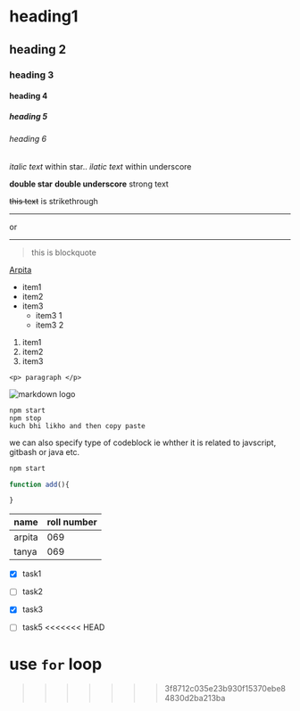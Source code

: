 <!-- headings -->
# heading1
## heading 2
### heading 3
#### heading 4
##### heading 5
###### heading 6

<!-- italics -->
*italic text* within star..
_ilatic text_ within underscore

<!-- strong text -->
**double star** __double underscore__ strong text
<!-- strikethrough -->
~~this text~~ is strikethrough

<!-- horizontal rule -->
<!-- (seperator) -->
--- 
or
___


<!-- blockquote -->
> this is blockquote
<!-- links -->
[Arpita](http://www.google.com "Google")
<!-- "title" appears when we hover on link-->
<!-- unordered list -->
* item1 
* item2
* item3
  * item3 1
  * item3 2
  <!-- ordered list -->
1. item1
1. item2
1. item3

<!-- inline code block -->
`<p> paragraph </p>`
<!-- images -->
![markdown logo](https://markdown-here.com/img/icon256.png)


<!-- github markdown -->
<!-- codeblocks -->
```
npm start
npm stop 
kuch bhi likho and then copy paste
```
we can also specify type of codeblock ie whther it is related to javscript, gitbash or java etc.
```bash
npm start
```
```javascript
function add(){

}
```
<!-- tables -->
| name | roll number |
|----- | ----------- |
| arpita | 069 |
| tanya | 069 |

<!-- task lists -->
* [x] task1
* [ ] task2
* [x] task3 
* [ ]  task5
<<<<<<< HEAD


use `for` loop
=======
>>>>>>> 3f8712c035e23b930f15370ebe84830d2ba213ba
